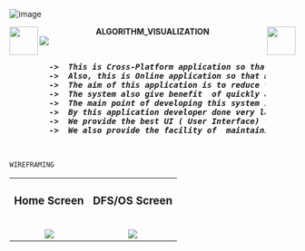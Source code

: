 ![image](https://github.com/godkingjay/godkingjay/blob/master/assets/borderseparator.gif)
<div align="center">
  <img src="https://github.com/godkingjay/godkingjay/blob/master/assets/animated-flame-01.gif" height="50px" align="left"/>
  <strong>ALGORITHM_VISUALIZATION</strong>
  <img src="https://github.com/godkingjay/godkingjay/blob/master/assets/animated-flame-01.gif" height="50px" align="right"/>
</div>
<img src="https://github.com/godkingjay/godkingjay/blob/master/assets/borderseparator.gif"/>
<pre><i><strong>
  ->  This is Cross-Platform application so that user can use this app by different devices which available .
  ->  Also, this is Online application so that multiple users can access this app at a time from different location... 
  ->  The aim of this application is to reduce the manual effort of developer and Programming student .
  ->  The system also give benefit  of quickly and easily understands the logic behind the problem-solving approach  (algorithms). 
  ->  The main point of developing this system is to help developer/user to developing and writing coding with effective manner. 
  ->  By this application developer done very large or tedious task very easily.
  ->  We provide the best UI ( User Interface) to attract user to use this app. 
  ->  We also provide the facility of  maintaining user activity like Recent viewed, Liked , Most Viewed etc.……
</strong>
</i>
</pre>

    WIREFRAMING
<table>
  <tr>
      <td align="center">
        <h3>Home Screen</h3>
        <br/>
        <img src="https://user-images.githubusercontent.com/126388812/222180570-aa1ee2f9-e4ac-49c1-84c4-136a4c42e079.png"/>
    </td>
    <td align="center">
      <h3>DFS/OS Screen</h3><br/>
      <img src="https://user-images.githubusercontent.com/126388812/222180676-e919d745-2b8c-4b50-b3ca-fb11757fe827.png"/>
    </td>
  </tr>
</table>
